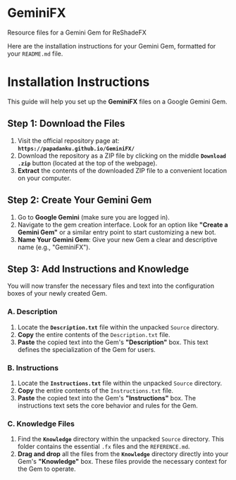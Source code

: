 
# GeminiFX

Resource files for a Gemini Gem for ReShadeFX

Here are the installation instructions for your Gemini Gem, formatted for your `README.md` file.

# Installation Instructions

This guide will help you set up the **GeminiFX** files on a Google Gemini Gem.

## Step 1: Download the Files

1. Visit the official repository page at: **`https://papadanku.github.io/GeminiFX/`**
2. Download the repository as a ZIP file by clicking on the middle **`Download .zip`** button (located at the top of the webpage).
3. **Extract** the contents of the downloaded ZIP file to a convenient location on your computer.

## Step 2: Create Your Gemini Gem

1. Go to **Google Gemini** (make sure you are logged in).
2. Navigate to the gem creation interface. Look for an option like **"Create a Gemini Gem"** or a similar entry point to start customizing a new bot.
3. **Name Your Gemini Gem**: Give your new Gem a clear and descriptive name (e.g., "GeminiFX").

## Step 3: Add Instructions and Knowledge

You will now transfer the necessary files and text into the configuration boxes of your newly created Gem.

### A. Description

1. Locate the **`Description.txt`** file within the unpacked `Source` directory.
2. **Copy** the entire contents of the `Description.txt` file.
3. **Paste** the copied text into the Gem's **"Description"** box. This text defines the specialization of the Gem for users.

### B. Instructions

1. Locate the **`Instructions.txt`** file within the unpacked `Source` directory.
2. **Copy** the entire contents of the `Instructions.txt` file.
3. **Paste** the copied text into the Gem's **"Instructions"** box. The instructions text sets the core behavior and rules for the Gem.

### C. Knowledge Files

1. Find the **`Knowledge`** directory within the unpacked `Source` directory. This folder contains the essential `.fx` files and the `REFERENCE.md`.
2. **Drag and drop** all the files from the **`Knowledge`** directory directly into your Gem's **"Knowledge"** box. These files provide the necessary context for the Gem to operate.
